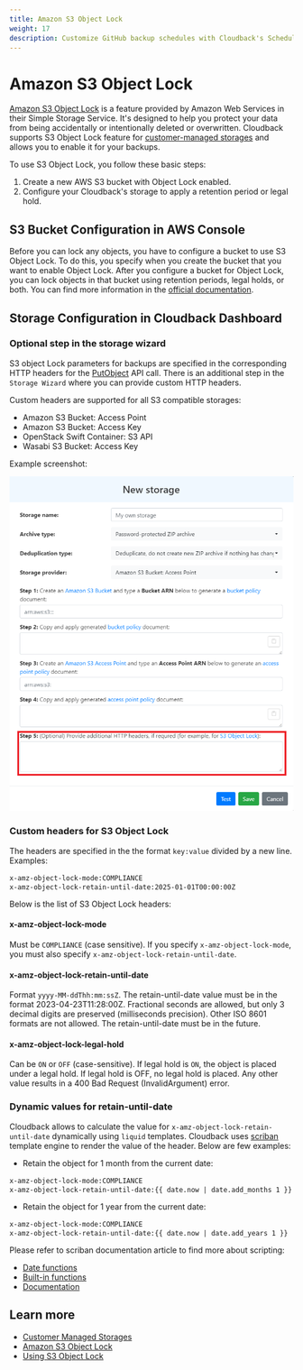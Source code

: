 ```yaml
---
title: Amazon S3 Object Lock
weight: 17
description: Customize GitHub backup schedules with Cloudback's Schedule Manager
---
```


# Amazon S3 Object Lock

[Amazon S3 Object Lock](https://aws.amazon.com/s3/features/object-lock/) is a feature provided by Amazon Web Services in their Simple Storage Service. It's designed to help you protect your data from being accidentally or intentionally deleted or overwritten. Cloudback supports S3 Object Lock feature for [customer-managed storages](/features/customer-storages/) and allows you to enable it for your backups.

To use S3 Object Lock, you follow these basic steps:
1. Create a new AWS S3 bucket with Object Lock enabled.
2. Configure your Cloudback's storage to apply a retention period or legal hold.

## S3 Bucket Configuration in AWS Console

Before you can lock any objects, you have to configure a bucket to use S3 Object Lock. To do this, you specify when you create the bucket that you want to enable Object Lock. After you configure a bucket for Object Lock, you can lock objects in that bucket using retention periods, legal holds, or both. You can find more information in the [official documentation](https://docs.aws.amazon.com/AmazonS3/latest/userguide/object-lock-overview.html#object-lock-bucket-config).

## Storage Configuration in Cloudback Dashboard

### Optional step in the storage wizard

S3 object Lock parameters for backups are specified in the corresponding HTTP headers for the [PutObject](https://docs.aws.amazon.com/AmazonS3/latest/API/API_PutObject.html) API call. There is an additional step in the `Storage Wizard` where you can provide custom HTTP headers. 

Custom headers are supported for all S3 compatible storages:

- Amazon S3 Bucket: Access Point
- Amazon S3 Bucket: Access Key
- OpenStack Swift Container: S3 API
- Wasabi S3 Bucket: Access Key

Example screenshot:

![Headers](/static/features/s3-custom-headers.png)

### Custom headers for S3 Object Lock

The headers are specified in the the format `key:value` divided by a new line. Examples:

```
x-amz-object-lock-mode:COMPLIANCE
x-amz-object-lock-retain-until-date:2025-01-01T00:00:00Z
```

Below is the list of S3 Object Lock headers:

#### x-amz-object-lock-mode

Must be `COMPLIANCE` (case sensitive). If you specify `x-amz-object-lock-mode`, you must also specify `x-amz-object-lock-retain-until-date`.

#### x-amz-object-lock-retain-until-date

Format `yyyy-MM-ddThh:mm:ssZ`. The retain-until-date value must be in the format 2023-04-23T11:28:00Z. Fractional seconds are allowed, but only 3 decimal digits are preserved (milliseconds precision). Other ISO 8601 formats are not allowed. The retain-until-date must be in the future.

#### x-amz-object-lock-legal-hold
Can be `ON` or `OFF` (case-sensitive). If legal hold is `ON`, the object is placed under a legal hold. If legal hold is OFF, no legal hold is placed. Any other value results in a 400 Bad Request (InvalidArgument) error.

### Dynamic values for retain-until-date

Cloudback allows to calculate the value for `x-amz-object-lock-retain-until-date` dynamically using `liquid` templates. Cloudback uses [scriban](https://github.com/scriban/scriban) template engine to render the value of the header. Below are few examples:

- Retain the object for 1 month from the current date:
```
x-amz-object-lock-mode:COMPLIANCE
x-amz-object-lock-retain-until-date:{{ date.now | date.add_months 1 }}
```
- Retain the object for 1 year from the current date:
```
x-amz-object-lock-mode:COMPLIANCE
x-amz-object-lock-retain-until-date:{{ date.now | date.add_years 1 }}
```

Please refer to scriban documentation article to find more about scripting:
- [Date functions](https://github.com/scriban/scriban/blob/master/doc/builtins.md#binary-operations)
- [Built-in functions](https://github.com/scriban/scriban/tree/master/doc)
- [Documentation](https://github.com/scriban/scriban/tree/master/doc)

## Learn more

- [Customer Managed Storages](/features/customer-storages)
- [Amazon S3 Object Lock](https://aws.amazon.com/s3/features/object-lock/)
- [Using S3 Object Lock](https://docs.aws.amazon.com/AmazonS3/latest/userguide/object-lock.html)
